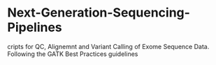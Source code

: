 # Next-Generation-Sequencing-Pipelines
cripts for QC, Alignemnt and Variant Calling of Exome Sequence Data. Following the GATK Best Practices guidelines
